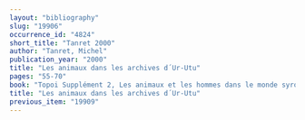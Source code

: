 ```yaml
---
layout: "bibliography"
slug: "19906"
occurrence_id: "4824"
short_title: "Tanret 2000"
author: "Tanret, Michel"
publication_year: "2000"
title: "Les animaux dans les archives d´Ur-Utu"
pages: "55-70"
book: "Topoi Supplément 2, Les animaux et les hommes dans le monde syro-mésopotamien aux époques historiques (Lyon)"
title: "Les animaux dans les archives d´Ur-Utu"
previous_item: "19909"
---
```

